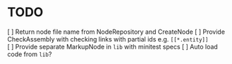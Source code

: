 # TODO

[ ] Return node file name from NodeRepository and CreateNode
[ ] Provide CheckAssembly with checking links with partial ids e.g. `[[*.entity]]`   
[ ] Provide separate MarkupNode in `lib` with minitest specs
[ ] Auto load code from `lib`?
